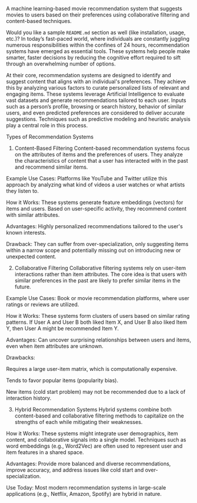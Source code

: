 
A machine learning-based movie recommendation system that suggests movies to users based on their preferences using collaborative filtering and content-based techniques. 

Would you like a sample `README.md` section as well (like installation, usage, etc.)?
In today’s fast-paced world, where individuals are constantly juggling numerous responsibilities within the confines of 24 hours, recommendation systems have emerged as essential tools. These systems help people make smarter, faster decisions by reducing the cognitive effort required to sift through an overwhelming number of options.

At their core, recommendation systems are designed to identify and suggest content that aligns with an individual's preferences. They achieve this by analyzing various factors to curate personalized lists of relevant and engaging items. These systems leverage Artificial Intelligence to evaluate vast datasets and generate recommendations tailored to each user. Inputs such as a person’s profile, browsing or search history, behavior of similar users, and even predicted preferences are considered to deliver accurate suggestions. Techniques such as predictive modeling and heuristic analysis play a central role in this process.

Types of Recommendation Systems
1. Content-Based Filtering
Content-based recommendation systems focus on the attributes of items and the preferences of users. They analyze the characteristics of content that a user has interacted with in the past and recommend similar items.

Example Use Cases: Platforms like YouTube and Twitter utilize this approach by analyzing what kind of videos a user watches or what artists they listen to.

How it Works: These systems generate feature embeddings (vectors) for items and users. Based on user-specific activity, they recommend content with similar attributes.

Advantages: Highly personalized recommendations tailored to the user's known interests.

Drawback: They can suffer from over-specialization, only suggesting items within a narrow scope and potentially missing out on introducing new or unexpected content.

2. Collaborative Filtering
Collaborative filtering systems rely on user-item interactions rather than item attributes. The core idea is that users with similar preferences in the past are likely to prefer similar items in the future.

Example Use Cases: Book or movie recommendation platforms, where user ratings or reviews are utilized.

How it Works: These systems form clusters of users based on similar rating patterns. If User A and User B both liked Item X, and User B also liked Item Y, then User A might be recommended Item Y.

Advantages: Can uncover surprising relationships between users and items, even when item attributes are unknown.

Drawbacks:

Requires a large user-item matrix, which is computationally expensive.

Tends to favor popular items (popularity bias).

New items (cold start problem) may not be recommended due to a lack of interaction history.

3. Hybrid Recommendation Systems
Hybrid systems combine both content-based and collaborative filtering methods to capitalize on the strengths of each while mitigating their weaknesses.

How it Works: These systems might integrate user demographics, item content, and collaborative signals into a single model. Techniques such as word embeddings (e.g., Word2Vec) are often used to represent user and item features in a shared space.

Advantages: Provide more balanced and diverse recommendations, improve accuracy, and address issues like cold start and over-specialization.

Use Today: Most modern recommendation systems in large-scale applications (e.g., Netflix, Amazon, Spotify) are hybrid in nature.
